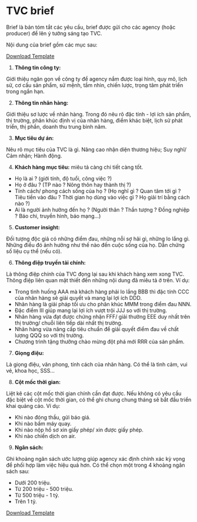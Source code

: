 # TVC brief
Brief là bản tóm tắt các yêu cầu, brief được gửi cho các agency (hoặc producer) để lên ý tưởng sáng tạo TVC.

Nội dung của brief gồm các mục sau:

[Download Template](https://www.dropbox.com/s/nojtitw6vmqyxra/Creative%20Brief%20Template%20-%20TVC.docx?dl=0)
1. **Thông tin công ty:**

Giới thiệu ngăn gọn về công ty để agency nắm được loại hình, quy mô, lịch sử, cơ cấu sản phẩm, sứ mệnh, tầm nhìn, chiến lược, trọng tâm phát triển trong ngắn hạn.

2. **Thông tin nhãn hàng:**

Giới thiệu sơ lược về nhãn hàng. Trong đó nêu rõ đặc tính - lợi ích sản phẩm, thị trường, phân khúc định vị của nhãn hàng, điểm khác biệt, lịch sử phát triển, thị phần, doanh thu trung bình năm.

3. **Mục tiêu dự án:**

Nêu rõ mục tiêu của TVC là gì. Nâng cao nhận diện thương hiệu; Suy nghĩ/ Cảm nhận; Hành động.

4. **Khách hàng mục tiêu:**
miêu tả càng chi tiết càng tốt.
- Họ là ai ? (giới tính, độ tuổi, công việc ?)
- Họ ở đâu ? (TP nào ? Nông thôn hay thành thị ?)
- Tính cách/ phong cách sống của họ ? (Họ nghĩ gì ? Quan tâm tới gì ? Tiêu tiền vào đâu ? Thời gian họ dùng vào việc gì ? Họ giải trí bằng cách nào ?)
- Ai là người ảnh hưởng đến họ ? (Người thân ? Thần tượng ? Đồng nghiệp ? Báo chi, truyền hình, báo mạng…)

5. **Customer insight:**

Đối tượng độc giả có những điểm đau, những nỗi sợ hãi gì, những lo lắng gì. Những điều đó ảnh hưởng như thế nào đến cuộc sống của họ. Dẫn chứng số liệu cụ thể (nếu có).

6. **Thông điệp truyền tải chính:**

Là thông điệp chính của TVC đọng lại sau khi khách hàng xem xong TVC. Thông điệp liên quan mật thiết đến những nội dung đã miêu tả ở trên. Ví dụ:
* Trong tình huống AAA mà khách hàng phải lo lắng BBB thì đặc tính CCC của nhãn hàng sẽ giải quyết và mang lại lợi ích DDD.
* Nhãn hàng là giải pháp tối ưu cho phân khúc MMM trong điểm đau NNN.
* Đặc điểm III giúp mang lại lợi ích vượt trội JJJ so với thị trường.
* Nhãn hàng vừa đạt được chứng nhận FFF/ giải thưởng EEE duy nhất trên thị trường/ chuỗi liên tiếp dài nhất thị trường.
* Nhãn hàng vừa nâng cấp tiêu chuẩn để giải quyết điểm đau về chất lượng QQQ so với thị trường.
* Chương trình tặng thưởng chào mừng đột phá mới RRR của sản phẩm.


7. **Giọng điệu:**

Là giọng điệu, văn phong, tính cách của nhãn hàng. Có thể là tình cảm, vui vẻ, khoa học, SSS...

8. **Cột mốc thời gian:**

Liệt kê các cột mốc thời gian chính cần đạt được. Nếu không có yêu cầu đặc biệt về cột mốc thời gian, có thể ghi chung chung tháng sẽ bắt đầu triển khai quảng cáo. Ví dụ:
- Khi nào đóng thầu, gửi báo giá.
- Khi nào bấm máy quay.
- Khi nào nộp hồ sơ xin giấy phép/ xin được giấy phép.
- Khi nào chiến dịch on air.

9. **Ngân sách:**

Ghi khoảng ngân sách ước lượng giúp agency xác định chính xác kỳ vọng để phối hợp làm việc hiệu quả hơn. Có thể chọn một trong 4 khoảng ngân sách sau:
* Dưới 200 triệu.
* Từ 200 triệu - 500 triệu.
* Từ 500 triệu - 1 tỷ.
* Trên 1 tỷ.

[Download Template](https://www.dropbox.com/s/nojtitw6vmqyxra/Creative%20Brief%20Template%20-%20TVC.docx?dl=0)